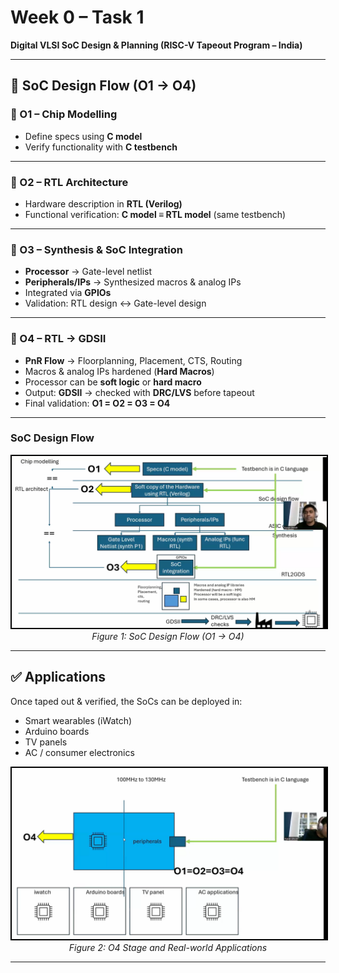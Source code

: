 # Week 0 – Task 1  
**Digital VLSI SoC Design & Planning (RISC-V Tapeout Program – India)**  

---

## 📌 SoC Design Flow (O1 → O4)

### 🔹 O1 – Chip Modelling
- Define specs using **C model**  
- Verify functionality with **C testbench**  

---

### 🔹 O2 – RTL Architecture
- Hardware description in **RTL (Verilog)**  
- Functional verification: **C model ≡ RTL model** (same testbench)  

---

### 🔹 O3 – Synthesis & SoC Integration
- **Processor** → Gate-level netlist  
- **Peripherals/IPs** → Synthesized macros & analog IPs  
- Integrated via **GPIOs**  
- Validation: RTL design ↔ Gate-level design  

---

### 🔹 O4 – RTL → GDSII
- **PnR Flow** → Floorplanning, Placement, CTS, Routing  
- Macros & analog IPs hardened (**Hard Macros**)  
- Processor can be **soft logic** or **hard macro**  
- Output: **GDSII** → checked with **DRC/LVS** before tapeout  
- Final validation: **O1 = O2 = O3 = O4**  

---

### SoC Design Flow

<p align="center">
  <img src="./W0_images/SoC_Design_Flow.png" alt="SoC Design Flow" width="600" style="border:2px solid black;"/>
  <br/>
  <em>Figure 1: SoC Design Flow (O1 → O4)</em>
</p>


---

## ✅ Applications
Once taped out & verified, the SoCs can be deployed in:  
- Smart wearables (iWatch)  
- Arduino boards  
- TV panels  
- AC / consumer electronics  

<p align="center">
  <img src="./W0_images/O4_and_Applications.png" alt="O4 and Applications" width="600" style="border:2px solid black;"/>
  <br/>
  <em>Figure 2: O4 Stage and Real-world Applications</em>
</p>

---
